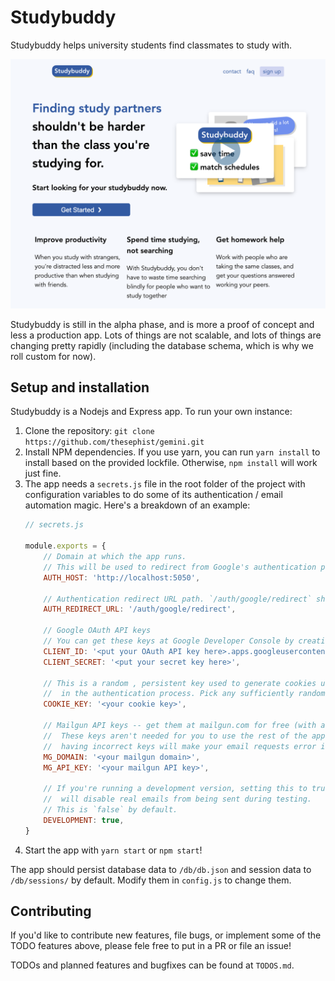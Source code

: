 # Studybuddy

Studybuddy helps university students find classmates to study with.

![Studybuddy Screenshot](doc/img/screenshot.png)

Studybuddy is still in the alpha phase, and is more a proof of concept and less a production app. Lots of things are not scalable, and lots of things are changing pretty rapidly (including the database schema, which is why we roll custom for now).

## Setup and installation

Studybuddy is a Nodejs and Express app. To run your own instance:

1. Clone the repository: `git clone https://github.com/thesephist/gemini.git`
2. Install NPM dependencies. If you use yarn, you can run `yarn install` to install based on the provided lockfile. Otherwise, `npm install` will work just fine.
3. The app needs a `secrets.js` file in the root folder of the project with configuration variables to do some of its authentication / email automation magic. Here's a breakdown of an example:
    ```js
    // secrets.js

    module.exports = {
        // Domain at which the app runs.
        // This will be used to redirect from Google's authentication page
        AUTH_HOST: 'http://localhost:5050',

        // Authentication redirect URL path. `/auth/google/redirect` should work just fine.
        AUTH_REDIRECT_URL: '/auth/google/redirect',

        // Google OAuth API keys
        // You can get these keys at Google Developer Console by creating a new app
        CLIENT_ID: '<put your OAuth API key here>.apps.googleusercontent.com',
        CLIENT_SECRET: '<put your secret key here>',

        // This is a random , persistent key used to generate cookies used
        //  in the authentication process. Pick any sufficiently random string.
        COOKIE_KEY: '<your cookie key>',

        // Mailgun API keys -- get them at mailgun.com for free (with a domain)
        //  These keys aren't needed for you to use the rest of the app, but
        //  having incorrect keys will make your email requests error in production.
        MG_DOMAIN: '<your mailgun domain>',
        MG_API_KEY: '<your mailgun API key>',

        // If you're running a development version, setting this to true
        //  will disable real emails from being sent during testing.
        // This is `false` by default.
        DEVELOPMENT: true,
    }
    ```
4. Start the app with `yarn start` or `npm start`!

The app should persist database data to `/db/db.json` and session data to `/db/sessions/` by default. Modify them in `config.js` to change them.

## Contributing

If you'd like to contribute new features, file bugs, or implement some of the TODO features above, please fele free to put in a PR or file an issue!

TODOs and planned features and bugfixes can be found at `TODOS.md`.

